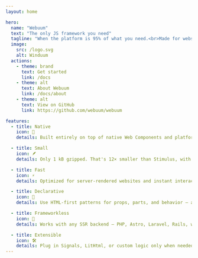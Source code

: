 ```yaml
---
layout: home

hero:
  name: "Webuum"
  text: "The only JS framework you need"
  tagline: "When the platform is 95% of what you need.<br>Made for websites — not web apps."
  image:
    src: /logo.svg
    alt: Winduum
  actions:
    - theme: brand
      text: Get started
      link: /docs
    - theme: alt
      text: About Webuum
      link: /docs/about
    - theme: alt
      text: View on GitHub
      link: https://github.com/webuum/webuum

features:
  - title: Native
    icon: 🧬
    details: Built entirely on top of native Web Components and platform APIs — no virtual DOM, no runtime magic.

  - title: Small
    icon: 🪶
    details: Only 1 kB gzipped. That's 12× smaller than Stimulus, with all the power you actually need.

  - title: Fast
    icon: ⚡
    details: Optimized for server-rendered websites and instant interactivity. Load only what you use — nothing more.

  - title: Declarative
    icon: 🔖
    details: Use HTML-first patterns for props, parts, and behavior — all powered by attributes and native APIs.

  - title: Frameworkless
    icon: 🧩
    details: Works with any SSR backend — PHP, Astro, Laravel, Rails, whatever. No bundler or build step required.

  - title: Extensible
    icon: 🛠️
    details: Plug in Signals, LitHtml, or custom logic only when needed. Webuum won’t get in your way.
---
```

